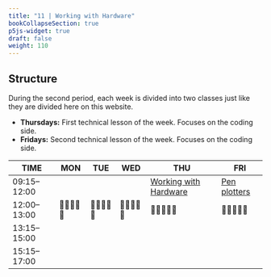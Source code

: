 ```yaml
---
title: "11 | Working with Hardware"
bookCollapseSection: true
p5js-widget: true
draft: false
weight: 110
---
```


## Structure

During the second period, each week is divided into two classes just like they are divided here on this website.

- **Thursdays:** First technical lesson of the week. Focuses on the coding side.
- **Fridays:** Second technical lesson of the week. Focuses on the coding side.

| TIME | MON | TUE | WED  | THU | FRI |
| --- | --- | --- | --- | --- | --- |
| 09:15–12:00 |  |  |  | [Working with Hardware](./lesson-01) | [Pen plotters](./lesson-02) |
| 12:00–13:00| 🥗🍜🍱🍝🍕 | 🥗🍜🍱🍝🍕 | 🥗🍜🍱🍝🍕 | 🥗🍜🍱🍝🍕 | 🥗🍜🍱🍝🍕 |
| 13:15–15:00 |  |  |  |  |  |
| 15:15–17:00 |  |  |  |  |  |